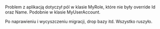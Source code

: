 Problem z aplikacją dotyczył pól w klasie MyRole, 
które nie były override Id oraz Name. Podobnie w klasie MyUserAccount.

Po naprawieniu i wycyszczeniu migracji, drop bazy itd. Wszystko ruszyło.